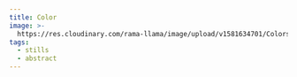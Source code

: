 ```yaml
---
title: Color
image: >-
  https://res.cloudinary.com/rama-llama/image/upload/v1581634701/Colors_lsjyum.jpg
tags:
  - stills
  - abstract
---
```


